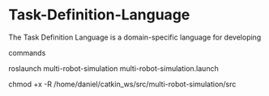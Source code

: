 # Task-Definition-Language

The Task Definition Language is a domain-specific language for developing 





commands

roslaunch multi-robot-simulation multi-robot-simulation.launch

chmod +x -R /home/daniel/catkin_ws/src/multi-robot-simulation/src

